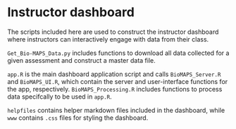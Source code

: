 # Instructor dashboard

The scripts included here are used to construct the instructor dashboard where instructors can interactively engage with data from their class.

`Get_Bio-MAPS_Data.py` includes functions to download all data collected for a given assessment and construct a master data file.

`app.R` is the main dashboard application script and calls `BioMAPS_Server.R` and `BioMAPS_UI.R`, which contain the server and user-interface functions for the app, respectively. `BioMAPS_Processing.R` includes functions to process data specifcally to be used in `app.R`.

`helpfiles` contains helper markdown files included in the dashboard, while `www` contains `.css` files for styling the dashboard.
